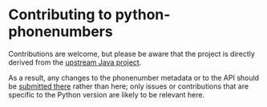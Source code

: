 Contributing to python-phonenumbers
===================================

Contributions are welcome, but please be aware that the project is directly
derived from the
[upstream Java project](https://github.com/google/libphonenumber).

As a result, any changes to the phonenumber metadata or to the API should be
[submitted there](https://github.com/google/libphonenumber/pulls)
rather than here; only issues or contributions that are specific to the Python
version are likely to be relevant here.
